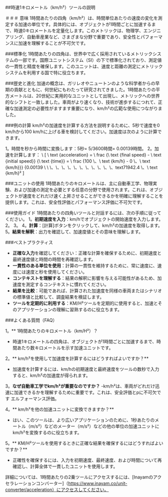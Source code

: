 ##時速1キロメートル（km/h²）ツールの説明

＃＃＃ 意味
1時間あたりの四角（km/h²）は、時間単位あたりの速度の変化を測定する加速の単位です。具体的には、オブジェクトが1時間ごとに加速するまで、時速0キロメートルを定量化します。このメトリックは、物理学、エンジニアリング、自動車産業など、さまざまな分野で重要であり、安全性とパフォーマンスに加速を理解することが不可欠です。

###標準化
1時間あたりの四角は、世界中で広く採用されているメトリックシステムの一部です。国際ユニットシステム（SI）の下で標準化されており、測定値の一貫性と精度を確保します。このユニットは、速度と距離の測定にメトリックシステムを利用する国で特に役立ちます。

###歴史と進化
加速の概念は、ガリレオやニュートンのような科学者からの早期の貢献とともに、何世紀にもわたって研究されてきました。1時間あたりの平方メートルは、20世紀に実用的なユニットとして出現し、メトリックへの世界的なシフトと一致しました。車両がより速くなり、技術が進歩するにつれて、正確な加速測定の必要性がますます重要になり、km/h²の広範な使用につながりました。

###例の計算
km/h²の加速度を計算する方法を説明するために、5秒で速度を0 km/hから100 km/hに上げる車を検討してください。加速度は次のように計算できます。

1。時間を秒から時間に変換します：5秒= 5/3600時間= 0.00139時間。
2。加速を計算します：
\ [
\ text {acceleration} = \ frac {\ text {final speed}  -  \ text {initial speed}} {\ text {time}} = \ frac {100 \、\ text {km/h}  -  0 \、\ text {km/h}}} {0.00139 \ \ \、\、\、\、\、\、\、\、\、\、\、text71942.4 \、\ text {km/h}²
\]

###ユニットの使用
1時間あたりのキロメートルは、主に自動車工学、物理実験、および加速の測定を必要とする任意の分野で使用されます。これは、オブジェクトが速度をどれだけ速く上昇させることができるかを明確に理解することを提供します。これは、安全性評価とパフォーマンス評価に不可欠です。

###使用ガイド
1時間あたりの四角いツールと対話するには、次の手順に従ってください。
1。**初期速度を入力**：km/hでオブジェクトの開始速度を入力します。
2。
3。
4。**計算**：[計算]ボタンをクリックして、km/h²の加速度を取得します。
5。**結果を解釈**：出力を確認して、加速度値とその意味を理解します。

###ベストプラクティス
-  **正確な入力**を確認してください：正確な計算を確保するために、初期速度と最終速度値と時間の時間を再確認します。
-  **一貫性のある単位を使用**：計算の一貫性を維持するために、常に速度に、速度には速度と秒を使用してください。
-  **コンテキストを理解する**：結果の解釈に影響を与える可能性があるため、加速度を測定するコンテキストに慣れてください。
-  **結果を比較**：可能であれば、計算された加速度を同様の車両またはシナリオの標準値と比較して、調査結果を検証します。
-  **ツールを定期的に利用する**：KM/H²ツールを定期的に使用すると、加速とそのアプリケーションの理解に習熟するのに役立ちます。

###よくある質問（FAQ）

1。** 1時間あたりのキロメートル（km/H²）？
- 時速1キロメートルの四角は、オブジェクトが1時間ごとに加速するまで、時間あたり数キロメートルを示す加速ユニットです。

2。** km/h²を使用して加速度を計算するにはどうすればよいですか？**
- 加速度を計算するには、km/hの初期速度と最終速度をツールの数秒で入力すると、km/h²の加速度が得られます。

3。**なぜ自動車工学でkm/h²が重要なのですか？**
-km/h²は、車両がどれだけ迅速に加速できるかを理解するために重要です。これは、安全評価とpに不可欠です エルフォーマンス評価。

4。** km/h²を他の加速ユニットに変換できますか？**
- はい、このツールは、より広いアプリケーションのために、1秒あたりのメートル（m/s²）などのメーター（m/s²）などの他の単位の加速ユニットにkm/h²を変換するのに役立ちます。

5。** KM/H²ツールを使用するときに正確な結果を確保するにはどうすればよいですか？**
- 正確性を確保するには、入力を初期速度、最終速度、および時間について再確認し、計算全体で一貫したユニットを使用します。

詳細については、1時間あたりの2乗ツールにアクセスするには、[Inayamのアクセラレーションコンバーター]（https://www.inayam.co/unit-converter/acceleration）にアクセスしてください。